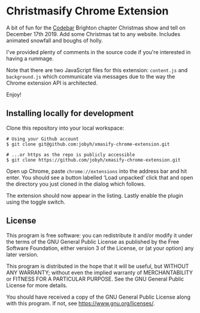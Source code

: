 # Christmasify Chrome Extension

A bit of fun for the [Codebar](https://codebar.io/) Brighton chapter Christmas show and tell on December 17th 2019.
Add some Christmas tat to any website. Includes animated snowfall and boughs of holly.

I've provided plenty of comments in the source code if you're interested in having a rummage.

Note that there are two JavaScript files for this extension: `content.js` and `background.js`
which communicate via messages due to the way the Chrome extension API is architected.

Enjoy!

## Installing locally for development

Clone this repository into your local workspace:

```
# Using your Github account
$ git clone git@github.com:jobyh/xmasify-chrome-extension.git

# ...or https as the repo is publicly accessible
$ git clone https://github.com/jobyh/xmasify-chrome-extension.git
```

Open up Chrome, paste `chrome://extensions` into the address bar and hit enter.
You should see a button labelled &lsquo;Load unpacked&rsquo; click that and
open the directory you just cloned in the dialog which follows.

The extension should now appear in the listing. Lastly enable the plugin
using the toggle switch.

## License

This program is free software: you can redistribute it and/or modify
it under the terms of the GNU General Public License as published by
the Free Software Foundation, either version 3 of the License, or
(at your option) any later version.

This program is distributed in the hope that it will be useful,
but WITHOUT ANY WARRANTY; without even the implied warranty of
MERCHANTABILITY or FITNESS FOR A PARTICULAR PURPOSE. See the
GNU General Public License for more details.

You should have received a copy of the GNU General Public License
along with this program. If not, see <https://www.gnu.org/licenses/>.
